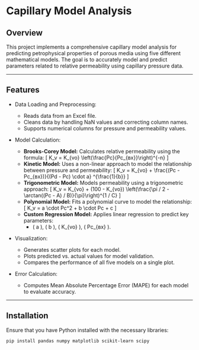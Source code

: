 # Capillary Model Analysis

## Overview
This project implements a comprehensive capillary model analysis for predicting petrophysical properties of porous media using five different mathematical models. The goal is to accurately model and predict parameters related to relative permeability using capillary pressure data.

---

## Features
- Data Loading and Preprocessing:
  - Reads data from an Excel file.
  - Cleans data by handling NaN values and correcting column names.
  - Supports numerical columns for pressure and permeability values.

- Model Calculation:
  - **Brooks-Corey Model:** Calculates relative permeability using the formula:
    \[
    K_v = K_{vo} \left(\frac{Pc}{Pc_{вх}}\right)^{-n}
    \]
  - **Kinetic Model:** Uses a non-linear approach to model the relationship between pressure and permeability:
    \[
    K_v = K_{vo} + \frac{(Pc - Pc_{вх})}{(Pd - Pc) \cdot a} ^{\frac{1}{b}}
    \]
  - **Trigonometric Model:** Models permeability using a trigonometric approach:
    \[
    K_v = K_{vo} + (100 - K_{vo}) \left(\frac{\pi / 2 - \arctan((Pc - A) / B)}{\pi}\right)^{1 / C}
    \]
  - **Polynomial Model:** Fits a polynomial curve to model the relationship:
    \[
    K_v = a \cdot Pc^2 + b \cdot Pc + c
    \]
  - **Custom Regression Model:** Applies linear regression to predict key parameters:
    - \( a \), \( b \), \( K_{vo} \), \( Pc_{вх} \).

- Visualization:
  - Generates scatter plots for each model.
  - Plots predicted vs. actual values for model validation.
  - Compares the performance of all five models on a single plot.

- Error Calculation:
  - Computes Mean Absolute Percentage Error (MAPE) for each model to evaluate accuracy.

---

## Installation
Ensure that you have Python installed with the necessary libraries:
```bash
pip install pandas numpy matplotlib scikit-learn scipy
